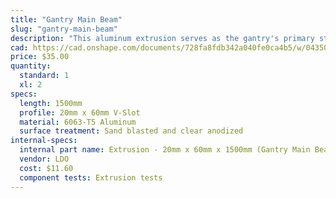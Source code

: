 ```yaml
---
title: "Gantry Main Beam"
slug: "gantry-main-beam"
description: "This aluminum extrusion serves as the gantry's primary structural element. The cross-slide's v-wheels move across this extrusion, allowing FarmBot to move in the y-direction. It is possible to make this extrusion longer or shorter to suit your needs."
cad: https://cad.onshape.com/documents/728fa8fdb342a040fe0ca4b5/w/0435033a7c78b02e71d0f721/e/5e4be9906800472a862f2982?configuration=List_q9HBefhOmUpWt5%3DDefault&renderMode=0&uiState=6254eca650f84e1a8d3b7a24
price: $35.00
quantity:
  standard: 1
  xl: 2
specs:
  length: 1500mm
  profile: 20mm x 60mm V-Slot
  material: 6063-T5 Aluminum
  surface treatment: Sand blasted and clear anodized
internal-specs:
  internal part name: Extrusion - 20mm x 60mm x 1500mm (Gantry Main Beam)
  vendor: LDO
  cost: $11.60
  component tests: Extrusion tests
---
```

